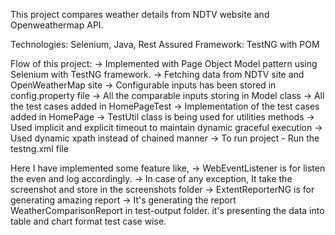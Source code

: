 This project compares weather details from NDTV website and Openweathermap API.

Technologies: Selenium, Java, Rest Assured
Framework: TestNG with POM

Flow of this project:
-> Implemented with Page Object Model pattern using Selenium with TestNG framework.
-> Fetching data from NDTV site and OpenWeatherMap site
-> Configurable inputs has been stored in config.property file
-> All the comparable inputs storing in Model class
-> All the test cases added in HomePageTest
-> Implementation of the test cases added in HomePage
-> TestUtil class is being used for utilities methods
-> Used implicit and explicit timeout to maintain dynamic graceful execution
-> Used dynamic xpath instead of chained manner
-> To run project - Run the testng.xml file

Here I have implemented some feature like,
-> WebEventListener is for listen the even and log accordingly.
        -> In case of any exception, It take the screenshot and store in the screenshots folder
-> ExtentReporterNG is for generating amazing report
        -> It's generating the report WeatherComparisonReport in test-output folder. it's presenting the data into table and chart format test case wise.

